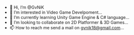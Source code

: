 - 👋 Hi, I’m @GvNiK
- 👀 I’m interested in Video Game Develpoment...
- 🌱 I’m currently learning Unity Game Engine & C# language...
- 💞️ I’m looking to collaborate on 2D Platformer & 3D Games...
- 📫 How to reach me send a mail on gvnik18@gmail.com...

<!---
GvNiK/GvNiK is a ✨ special ✨ repository because its `README.md` (this file) appears on your GitHub profile.
You can click the Preview link to take a look at your changes.
--->
